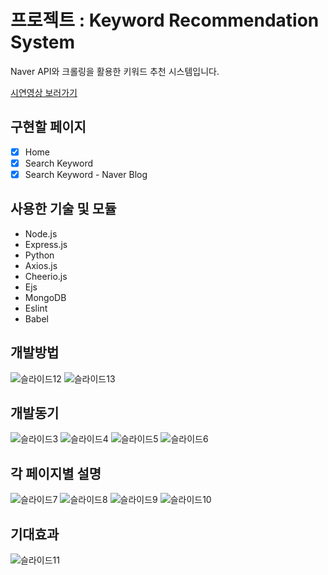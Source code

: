 # 프로젝트 : Keyword Recommendation System

Naver API와 크롤링을 활용한 키워드 추천 시스템입니다.

[시연영상 보러가기](https://youtu.be/oNxzJSO-qSE)

## 구현할 페이지

- [X] Home
- [X] Search Keyword
- [X] Search Keyword - Naver Blog

## 사용한 기술 및 모듈
- Node.js
- Express.js
- Python
- Axios.js
- Cheerio.js
- Ejs
- MongoDB
- Eslint
- Babel

## 개발방법

![슬라이드12](https://user-images.githubusercontent.com/47559613/120058042-bb902680-c082-11eb-90d7-1686a5d480a3.PNG)
![슬라이드13](https://user-images.githubusercontent.com/47559613/120058030-b6cb7280-c082-11eb-91d8-34e45b8e4859.PNG)


## 개발동기

![슬라이드3](https://user-images.githubusercontent.com/47559613/120058032-b7fc9f80-c082-11eb-8d36-5baf49e4efcb.PNG)
![슬라이드4](https://user-images.githubusercontent.com/47559613/120058033-b8953600-c082-11eb-8f57-007a922133ba.PNG)
![슬라이드5](https://user-images.githubusercontent.com/47559613/120058034-b92dcc80-c082-11eb-8f98-b8015b00d501.PNG)
![슬라이드6](https://user-images.githubusercontent.com/47559613/120058036-b92dcc80-c082-11eb-889a-8ce25aa6c544.PNG)

## 각 페이지별 설명
![슬라이드7](https://user-images.githubusercontent.com/47559613/120058037-b9c66300-c082-11eb-9e54-bd4841e6121c.PNG)
![슬라이드8](https://user-images.githubusercontent.com/47559613/120058038-b9c66300-c082-11eb-94b8-a8f66bde6a92.PNG)
![슬라이드9](https://user-images.githubusercontent.com/47559613/120058039-ba5ef980-c082-11eb-83f9-7ab18d68471f.PNG)
![슬라이드10](https://user-images.githubusercontent.com/47559613/120058040-ba5ef980-c082-11eb-83cd-f22142624581.PNG)

## 기대효과
![슬라이드11](https://user-images.githubusercontent.com/47559613/120058041-baf79000-c082-11eb-830d-9bb120860dcc.PNG)

